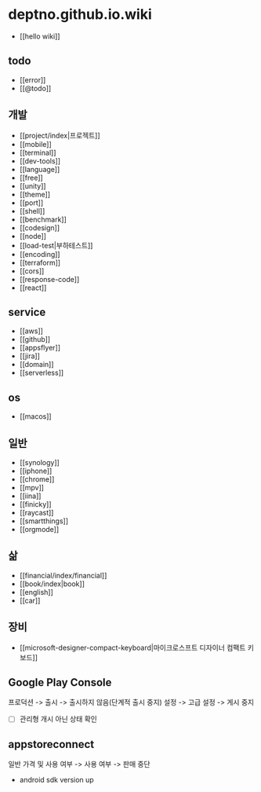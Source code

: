 # deptno.github.io.wiki
- [[hello wiki]]

## todo
- [[error]]
- [[@todo]]

## 개발
- [[project/index|프로젝트]]
- [[mobile]]
- [[terminal]]
- [[dev-tools]]
- [[language]]
- [[free]]
- [[unity]]
- [[theme]]
- [[port]]
- [[shell]]
- [[benchmark]]
- [[codesign]]
- [[node]]
- [[load-test|부하테스트]]
- [[encoding]]
- [[terraform]]
- [[cors]]
- [[response-code]]
- [[react]]

## service
- [[aws]]
- [[github]]
- [[appsflyer]]
- [[jira]]
- [[domain]]
- [[serverless]]

## os
- [[macos]]

## 일반
- [[synology]]
- [[iphone]]
- [[chrome]]
- [[mpv]]
- [[iina]]
- [[finicky]]
- [[raycast]]
- [[smartthings]]
- [[orgmode]]

## 삶
- [[financial/index/financial]]
- [[book/index|book]]
- [[english]]
- [[car]]

## 장비
- [[microsoft-designer-compact-keyboard|마이크로스프트 디자이너 컴팩트 키보드]]

## Google Play Console
프로덕션 -> 출시 -> 출시하지 않음(단계적 출시 중지)
설정 -> 고급 설정 -> 게시 중지
- [ ] 관리형 개시 아닌 상태 확인

## appstoreconnect
일반 가격 및 사용 여부 -> 사용 여부 -> 판매 중단

- android sdk version up
